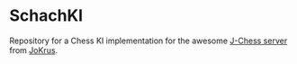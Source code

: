 # SchachKI
Repository for a Chess KI implementation for the awesome [J-Chess server](https://github.com/JoKrus/j-chess-server) from [JoKrus](https://github.com/JoKrus).
